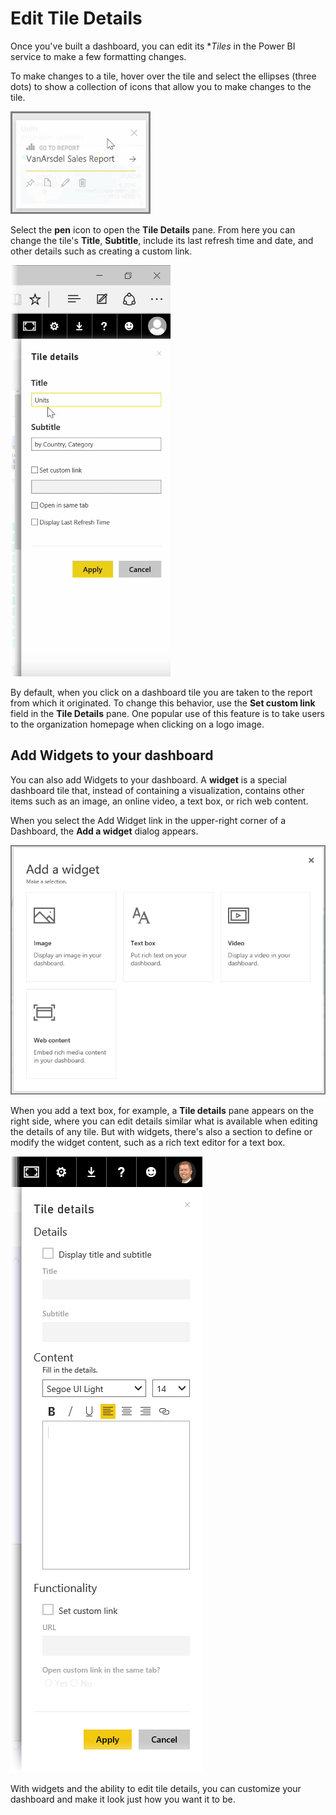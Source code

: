 <properties
   pageTitle="Edit tile details and add widgets"
   description="Change the title and link behavior, and add widgets"
   services="powerbi"
   documentationCenter=""
   authors="davidiseminger"
   manager="erikre"
   backup=""
   editor=""
   tags=""
   qualityFocus="no"
   qualityDate=""
   featuredVideoId="XhqVbHqd5jQ"
   featuredVideoThumb=""
   courseDuration="6m"/>

<tags
   ms.service="powerbi"
   ms.devlang="NA"
   ms.topic="get-started-article"
   ms.tgt_pltfrm="NA"
   ms.workload="powerbi"
   ms.date="06/06/2017"
   ms.author="davidi"/>

# Edit Tile Details

Once you've built a dashboard, you can edit its **Tiles* in the Power BI service to make a few formatting changes.

To make changes to a tile, hover over the tile and select the ellipses (three dots) to show a collection of icons that allow you to make changes to the tile.

![](media/powerbi-learning-4-4d-change-tile-details/4-4d_1.png)

Select the **pen** icon to open the **Tile Details** pane. From here you can change the tile's **Title**, **Subtitle**, include its last refresh time and date, and other details such as creating a custom link.

![](media/powerbi-learning-4-4d-change-tile-details/4-4d_2.png)

By default, when you click on a dashboard tile you are taken to the report from which it originated. To change this behavior, use the **Set custom link** field in the **Tile Details** pane. One popular use of this feature is to take users to the organization homepage when clicking on a logo image.

## Add Widgets to your dashboard

You can also add Widgets to your dashboard. A **widget** is a special dashboard tile that, instead of containing a visualization, contains other items such as an image, an online video, a text box, or rich web content.

When you select the Add Widget link in the upper-right corner of a Dashboard, the **Add a widget** dialog appears.

![](media/powerbi-learning-4-4d-change-tile-details/4-4d_3.png)

When you add a text box, for example, a **Tile details** pane appears on the right side, where you can edit details similar what is available when editing the details of any tile. But with widgets, there's also a section to define or modify the widget content, such as a rich text editor for a text box.

![](media/powerbi-learning-4-4d-change-tile-details/4-4d_4.png)

With widgets and the ability to edit tile details, you can customize your dashboard and make it look just how you want it to be.
